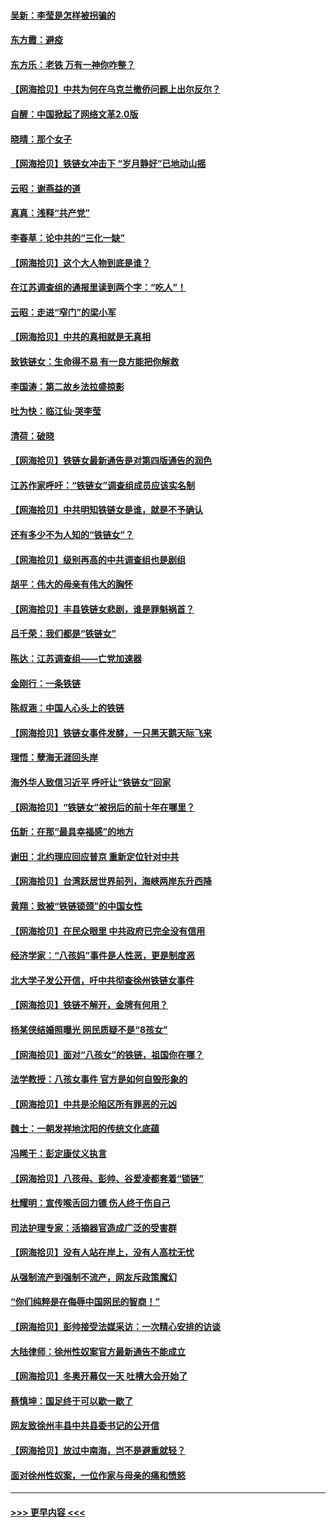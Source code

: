 #### [吴新：李莹是怎样被拐骗的](../pages/nsc993/n13611171.md?t=03010650) 
#### [东方霞：避疫](../pages/nsc993/n13611148.md?t=03010650) 
#### [东方乐：老铁 万有一神你咋整？](../pages/nsc993/n13610798.md?t=03010650) 
#### [【网海拾贝】中共为何在乌克兰撤侨问题上出尔反尔？](../pages/nsc993/n13610621.md?t=03010650) 
#### [自醒：中国掀起了网络文革2.0版](../pages/nsc993/n13608529.md?t=03010650) 
#### [晓晴：那个女子](../pages/nsc993/n13608462.md?t=03010650) 
#### [【网海拾贝】铁链女冲击下 “岁月静好”已地动山摇](../pages/nsc993/n13608403.md?t=03010650) 
#### [云昭：谢燕益的道](../pages/nsc993/n13607391.md?t=03010650) 
#### [真真：浅释“共产党”](../pages/nsc993/n13607020.md?t=03010650) 
#### [李春草：论中共的“三化一缺”](../pages/nsc993/n13607010.md?t=03010650) 
#### [【网海拾贝】这个大人物到底是谁？](../pages/nsc993/n13606832.md?t=03010650) 
#### [在江苏调查组的通报里读到两个字：“吃人”！](../pages/nsc993/n13606845.md?t=03010650) 
#### [云昭：走进“窄门”的梁小军](../pages/nsc993/n13605425.md?t=03010650) 
#### [【网海拾贝】中共的真相就是无真相](../pages/nsc993/n13604783.md?t=03010650) 
#### [致铁链女：生命得不易 有一良方能把你解救](../pages/nsc993/n13604685.md?t=03010650) 
#### [李国涛：第二故乡法拉盛掠影](../pages/nsc993/n13601709.md?t=03010650) 
#### [吐为快：临江仙·哭李莹](../pages/nsc993/n13601690.md?t=03010650) 
#### [清荷：破晓](../pages/nsc993/n13601661.md?t=03010650) 
#### [【网海拾贝】铁链女最新通告是对第四版通告的润色](../pages/nsc993/n13601559.md?t=03010650) 
#### [江苏作家呼吁：“铁链女”调查组成员应该实名制](../pages/nsc993/n13598975.md?t=03010650) 
#### [【网海拾贝】中共明知铁链女是谁，就是不予确认](../pages/nsc993/n13598912.md?t=03010650) 
#### [还有多少不为人知的“铁链女”？](../pages/nsc993/n13596303.md?t=03010650) 
#### [【网海拾贝】级别再高的中共调查组也是剧组](../pages/nsc993/n13595982.md?t=03010650) 
#### [胡平：伟大的母亲有伟大的胸怀](../pages/nsc993/n13593842.md?t=03010650) 
#### [【网海拾贝】丰县铁链女悲剧，谁是罪魁祸首？](../pages/nsc993/n13593730.md?t=03010650) 
#### [吕千荣：我们都是“铁链女”](../pages/nsc993/n13593464.md?t=03010650) 
#### [陈达：江苏调查组——亡党加速器](../pages/nsc993/n13593432.md?t=03010650) 
#### [金刚行：一条铁链](../pages/nsc993/n13593419.md?t=03010650) 
#### [陈叔涵：中国人心头上的铁链](../pages/nsc993/n13593305.md?t=03010650) 
#### [【网海拾贝】铁链女事件发酵，一只黑天鹅天际飞来](../pages/nsc993/n13591446.md?t=03010650) 
#### [理悟：孽海无涯回头岸](../pages/nsc993/n13590559.md?t=03010650) 
#### [海外华人致信习近平 呼吁让“铁链女”回家](../pages/nsc993/n13589764.md?t=03010650) 
#### [【网海拾贝】“铁链女”被拐后的前十年在哪里？](../pages/nsc993/n13589391.md?t=03010650) 
#### [伍新：在那“最具幸福感”的地方](../pages/nsc993/n13588929.md?t=03010650) 
#### [谢田：北约理应回应普京 重新定位针对中共](../pages/nsc993/n13586770.md?t=03010650) 
#### [【网海拾贝】台湾跃居世界前列，海峡两岸东升西降](../pages/nsc993/n13587009.md?t=03010650) 
#### [黄翔：致被“铁链锁颈”的中国女性](../pages/nsc993/n13586839.md?t=03010650) 
#### [【网海拾贝】在民众眼里 中共政府已完全没有信用](../pages/nsc993/n13583918.md?t=03010650) 
#### [经济学家：“八孩妈”事件是人性恶，更是制度恶](../pages/nsc993/n13583849.md?t=03010650) 
#### [北大学子发公开信，吁中共彻查徐州铁链女事件](../pages/nsc993/n13581127.md?t=03010650) 
#### [【网海拾贝】铁链不解开，金牌有何用？](../pages/nsc993/n13581050.md?t=03010650) 
#### [杨某侠结婚照曝光 网民质疑不是“8孩女”](../pages/nsc993/n13580940.md?t=03010650) 
#### [【网海拾贝】面对“八孩女”的铁链，祖国你在哪？](../pages/nsc993/n13578379.md?t=03010650) 
#### [法学教授：八孩女事件 官方是如何自毁形象的](../pages/nsc993/n13578309.md?t=03010650) 
#### [【网海拾贝】中共是沦陷区所有罪恶的元凶](../pages/nsc993/n13575417.md?t=03010650) 
#### [魏士：一朝发祥地沈阳的传统文化底蕴](../pages/nsc993/n13575016.md?t=03010650) 
#### [冯睎干：彭定康仗义执言](../pages/nsc993/n13573222.md?t=03010650) 
#### [【网海拾贝】八孩母、彭帅、谷爱凌都套着“锁链”](../pages/nsc993/n13573458.md?t=03010650) 
#### [杜耀明：宣传喉舌回力镖 伤人终于伤自己](../pages/nsc993/n13572734.md?t=03010650) 
#### [司法护理专家：活摘器官造成广泛的受害群](../pages/nsc993/n13570425.md?t=03010650) 
#### [【网海拾贝】没有人站在岸上，没有人高枕无忧](../pages/nsc993/n13570595.md?t=03010650) 
#### [从强制流产到强制不流产，网友斥政策魔幻](../pages/nsc993/n13570429.md?t=03010650) 
#### [“你们纯粹是在侮辱中国网民的智商！”](../pages/nsc993/n13566297.md?t=03010650) 
#### [【网海拾贝】彭帅接受法媒采访：一次精心安排的访谈](../pages/nsc993/n13565969.md?t=03010650) 
#### [大陆律师：徐州性奴案官方最新通告不能成立](../pages/nsc993/n13565923.md?t=03010650) 
#### [【网海拾贝】冬奥开幕仅一天 吐槽大会开始了](../pages/nsc993/n13562799.md?t=03010650) 
#### [蔡慎坤：国足终于可以歇一歇了](../pages/nsc993/n13562715.md?t=03010650) 
#### [网友致徐州丰县中共县委书记的公开信](../pages/nsc993/n13560481.md?t=03010650) 
#### [【网海拾贝】放过中南海，岂不是避重就轻？](../pages/nsc993/n13560444.md?t=03010650) 
#### [面对徐州性奴案，一位作家与母亲的痛和愤怒](../pages/nsc993/n13560392.md?t=03010650) 

----
#### [ >>> 更早内容 <<< ](../indexes/nsc993-earlier.md)
